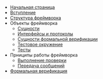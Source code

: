 <!-- docs/_sidebar.md -->

* [Начальная страница](/)
* [Вступление](d1_intro.md)
* [Структура фреймворка](d2_framework_structure.md)
* Объекты фреймворка 
  * [Сущности](d3_1_framework_entities.md)
  * [Интерфейсы и протоколы](d3_2_interfaces_and_protocols.md)
  * [Сущности формальной верификации](d3_3_fv_entities.md)
  * [Тестовое окружение](d3_4_test_environment.md)
  * [Тесты](d3_5_tests.md)
* Прниципы работы фреймворка
  * [Выполнение проверки](d4_testflow.md)
  * [Передача сообщений](d3_6_messaging.md)
* [Формальная верификация](d5_formal_verification.md)
